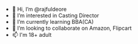 - 👋 Hi, I’m @rajfuldeore
- 👀 I’m interested in Casting Director
- 🌱 I’m currently learning BBA(CA)
- 💞️ I’m looking to collaborate on Amazon, Flipcart
- 📫 I'm 18+ adult 

<!---
rajfuldeore/rajfuldeore is a ✨ special ✨ repository because its `README.md` (this file) appears on your GitHub profile.
You can click the Preview link to take a look at your changes.
--->
